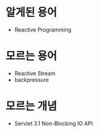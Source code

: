 # 알게된 용어
* Reactive Programming

# 모르는 용어
* Reactive Stream
* backpressure

# 모르는 개념
* Servlet 3.1 Non-Blocking IO API
